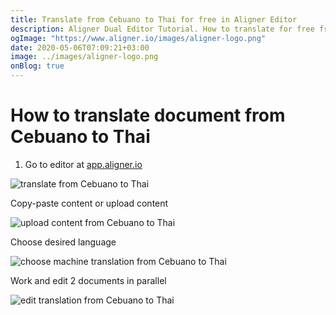 ```yaml
---
title: Translate from Cebuano to Thai for free in Aligner Editor
description: Aligner Dual Editor Tutorial. How to translate for free from Cebuano to Thai. Aligner is multilingual document management platform. 
ogImage: "https://www.aligner.io/images/aligner-logo.png"
date: 2020-05-06T07:09:21+03:00
image: ../images/aligner-logo.png
onBlog: true
---
```


# How to translate document from Cebuano to Thai

1. Go to editor at [app.aligner.io](https://app.aligner.io "Aligner App web page")

![translate from Cebuano to Thai](../aligner-blank-editor.png "translate from Cebuano to Thai")

Copy-paste content or upload content

![upload content from Cebuano to Thai](../aligner-uploaded-document.png "upload content from Cebuano to Thai")

Choose desired language

![choose machine translation from Cebuano to Thai](../aligner-language-dropdown.png "choose machine translation from Cebuano to Thai")

Work and edit 2 documents in parallel

![edit translation from Cebuano to Thai](../aligner-double-sitded-editor.png "edit translation from Cebuano to Thai")

